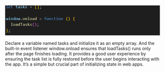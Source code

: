![image alt](https://github.com/7Dagm21/A2SV-tasks/blob/eede2ef7f893cd086b5998f08b44b6b182051822/Task1/Screenshot%202025-07-11%20113752.png)

Declare a variable named tasks and initialize it as an empty array. And the built-in event listener window.onload ensures that loadTasks() runs only after the page finishes loading. It provides a good user experience by ensuring the task list is fully restored before the user begins interacting with the app. It’s a simple but crucial part of initializing state in web apps.



